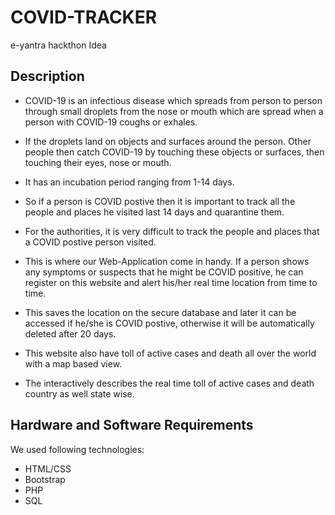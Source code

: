 # COVID-TRACKER
e-yantra hackthon Idea 
## Description
- COVID-19 is an infectious disease which spreads from person to person through small droplets from the nose or mouth which are spread     when a person with COVID-19 coughs or exhales. 

- If the droplets land on objects and surfaces around the person. Other people then catch COVID-19 by touching these objects or           surfaces, then touching their eyes, nose or mouth.

- It has an incubation period ranging from 1-14  days.
- So if a person is COVID postive then it is important to track all the people and places he visited last 14 days and quarantine them.

- For the authorities, it is very difficult to track the people and places that a COVID postive person visited.

- This is where our Web-Application come in handy. If a person shows any symptoms or suspects that he might be COVID positive, he can     register on this website and alert his/her real time location from time to time. 

- This saves the location on the secure database and later it can be accessed if he/she is COVID postive, otherwise it will be             automatically deleted after 20 days. 

- This website also have toll of active cases and death all over the world with a map based view.

- The interactively describes the real time toll of active cases and death country as well state wise. 

## Hardware and Software Requirements
We used following technologies:

 - HTML/CSS
 - Bootstrap
 - PHP
 - SQL

